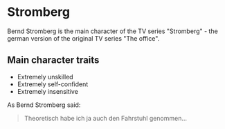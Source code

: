 # Stromberg

Bernd Stromberg is the main character of the TV series "Stromberg" - the german version of the original TV series "The office".

## Main character traits

* Extremely unskilled
* Extremely self-confident
* Extremely insensitive

As Bernd Stromberg said:
> Theoretisch habe ich ja auch den Fahrstuhl genommen...